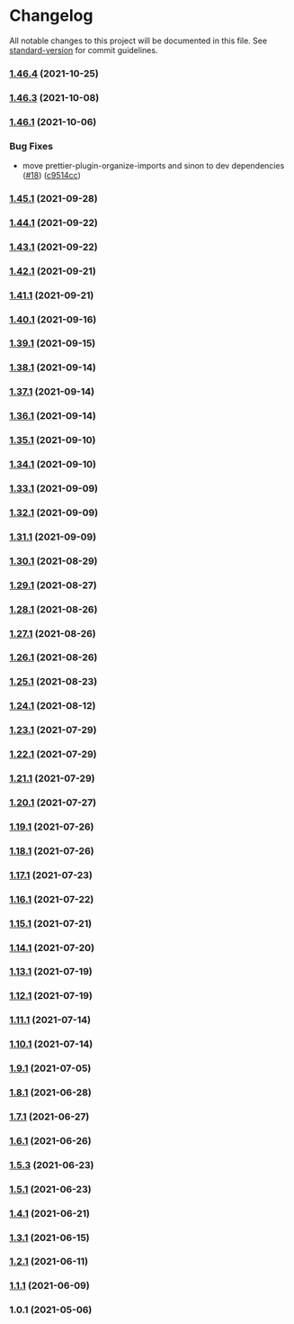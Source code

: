 # Changelog

All notable changes to this project will be documented in this file. See [standard-version](https://github.com/conventional-changelog/standard-version) for commit guidelines.

### [1.46.4](https://github.com/Uniswap/smart-order-router/compare/v1.46.3...v1.46.4) (2021-10-25)

### [1.46.3](https://github.com/Uniswap/smart-order-router/compare/v1.46.1...v1.46.3) (2021-10-08)

### [1.46.1](https://github.com/Uniswap/smart-order-router/compare/v1.45.1...v1.46.1) (2021-10-06)


### Bug Fixes

* move prettier-plugin-organize-imports and sinon to dev dependencies ([#18](https://github.com/Uniswap/smart-order-router/issues/18)) ([c9514cc](https://github.com/Uniswap/smart-order-router/commit/c9514cc8ba87b62aedf1402cfd8188fc59d4a363))

### [1.45.1](https://github.com/Uniswap/smart-order-router/compare/v1.44.1...v1.45.1) (2021-09-28)

### [1.44.1](https://github.com/Uniswap/smart-order-router/compare/v1.43.1...v1.44.1) (2021-09-22)

### [1.43.1](https://github.com/Uniswap/smart-order-router/compare/v1.42.1...v1.43.1) (2021-09-22)

### [1.42.1](https://github.com/Uniswap/smart-order-router/compare/v1.41.1...v1.42.1) (2021-09-21)

### [1.41.1](https://github.com/Uniswap/smart-order-router/compare/v1.40.1...v1.41.1) (2021-09-21)

### [1.40.1](https://github.com/Uniswap/smart-order-router/compare/v1.39.1...v1.40.1) (2021-09-16)

### [1.39.1](https://github.com/Uniswap/uniswap-smart-order-router/compare/v1.38.1...v1.39.1) (2021-09-15)

### [1.38.1](https://github.com/Uniswap/uniswap-smart-order-router/compare/v1.37.1...v1.38.1) (2021-09-14)

### [1.37.1](https://github.com/Uniswap/uniswap-smart-order-router/compare/v1.36.1...v1.37.1) (2021-09-14)

### [1.36.1](https://github.com/Uniswap/uniswap-smart-order-router/compare/v1.35.1...v1.36.1) (2021-09-14)

### [1.35.1](https://github.com/Uniswap/uniswap-smart-order-router/compare/v1.34.1...v1.35.1) (2021-09-10)

### [1.34.1](https://github.com/Uniswap/uniswap-smart-order-router/compare/v1.33.1...v1.34.1) (2021-09-10)

### [1.33.1](https://github.com/Uniswap/uniswap-smart-order-router/compare/v1.32.1...v1.33.1) (2021-09-09)

### [1.32.1](https://github.com/Uniswap/uniswap-smart-order-router/compare/v1.31.1...v1.32.1) (2021-09-09)

### [1.31.1](https://github.com/Uniswap/uniswap-smart-order-router/compare/v1.30.1...v1.31.1) (2021-09-09)

### [1.30.1](https://github.com/Uniswap/uniswap-smart-order-router/compare/v1.29.1...v1.30.1) (2021-08-29)

### [1.29.1](https://github.com/Uniswap/uniswap-smart-order-router/compare/v1.28.1...v1.29.1) (2021-08-27)

### [1.28.1](https://github.com/Uniswap/uniswap-smart-order-router/compare/v1.27.1...v1.28.1) (2021-08-26)

### [1.27.1](https://github.com/Uniswap/uniswap-smart-order-router/compare/v1.25.1...v1.27.1) (2021-08-26)

### [1.26.1](https://github.com/Uniswap/uniswap-smart-order-router/compare/v1.25.1...v1.26.1) (2021-08-26)

### [1.25.1](https://github.com/Uniswap/uniswap-smart-order-router/compare/v1.24.1...v1.25.1) (2021-08-23)

### [1.24.1](https://github.com/Uniswap/uniswap-smart-order-router/compare/v1.23.1...v1.24.1) (2021-08-12)

### [1.23.1](https://github.com/Uniswap/uniswap-smart-order-router/compare/v1.22.1...v1.23.1) (2021-07-29)

### [1.22.1](https://github.com/Uniswap/uniswap-smart-order-router/compare/v1.21.1...v1.22.1) (2021-07-29)

### [1.21.1](https://github.com/Uniswap/uniswap-smart-order-router/compare/v1.20.1...v1.21.1) (2021-07-29)

### [1.20.1](https://github.com/Uniswap/uniswap-smart-order-router/compare/v1.18.1...v1.20.1) (2021-07-27)

### [1.19.1](https://github.com/Uniswap/uniswap-smart-order-router/compare/v1.18.1...v1.19.1) (2021-07-26)

### [1.18.1](https://github.com/Uniswap/uniswap-smart-order-router/compare/v1.14.1...v1.18.1) (2021-07-26)

### [1.17.1](https://github.com/Uniswap/uniswap-smart-order-router/compare/v1.14.1...v1.17.1) (2021-07-23)

### [1.16.1](https://github.com/Uniswap/uniswap-smart-order-router/compare/v1.14.1...v1.16.1) (2021-07-22)

### [1.15.1](https://github.com/Uniswap/uniswap-smart-order-router/compare/v1.14.1...v1.15.1) (2021-07-21)

### [1.14.1](https://github.com/Uniswap/uniswap-smart-order-router/compare/v1.13.1...v1.14.1) (2021-07-20)

### [1.13.1](https://github.com/Uniswap/uniswap-smart-order-router/compare/v1.12.1...v1.13.1) (2021-07-19)

### [1.12.1](https://github.com/Uniswap/uniswap-smart-order-router/compare/v1.11.1...v1.12.1) (2021-07-19)

### [1.11.1](https://github.com/Uniswap/uniswap-smart-order-router/compare/v1.10.1...v1.11.1) (2021-07-14)

### [1.10.1](https://github.com/Uniswap/uniswap-smart-order-router/compare/v1.9.1...v1.10.1) (2021-07-14)

### [1.9.1](https://github.com/Uniswap/uniswap-smart-order-router/compare/v1.8.1...v1.9.1) (2021-07-05)

### [1.8.1](https://github.com/Uniswap/uniswap-smart-order-router/compare/v1.7.1...v1.8.1) (2021-06-28)

### [1.7.1](https://github.com/Uniswap/uniswap-smart-order-router/compare/v1.6.1...v1.7.1) (2021-06-27)

### [1.6.1](https://github.com/Uniswap/uniswap-smart-order-router/compare/v1.5.3...v1.6.1) (2021-06-26)

### [1.5.3](https://github.com/Uniswap/uniswap-smart-order-router/compare/v1.5.1...v1.5.3) (2021-06-23)

### [1.5.1](https://github.com/Uniswap/uniswap-smart-order-router/compare/v1.4.1...v1.5.1) (2021-06-23)

### [1.4.1](https://github.com/Uniswap/uniswap-smart-order-router/compare/v1.3.1...v1.4.1) (2021-06-21)

### [1.3.1](https://github.com/Uniswap/uniswap-smart-order-router/compare/v1.2.1...v1.3.1) (2021-06-15)

### [1.2.1](https://github.com/Uniswap/uniswap-smart-order-router/compare/v1.1.1...v1.2.1) (2021-06-11)

### [1.1.1](https://github.com/Uniswap/uniswap-smart-order-router/compare/v1.0.1...v1.1.1) (2021-06-09)

### 1.0.1 (2021-05-06)
